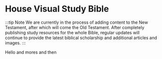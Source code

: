 # House Visual Study Bible

:::tip Note
We are currently in the process of adding content to the New Testament, after which will come the Old Testament. After completely publishing study resources for the whole Bible, regular updates will continue to provide the latest biblical scholarship and additional articles and images.
:::

Hello and mores and then